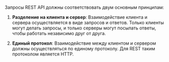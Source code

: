 Запросы REST API должны соответствовать двум основным принципам:

1. **Разделение на клиента и сервер**: Взаимодействие клиента и сервера осуществляется в виде запросов и ответов. Только клиенты могут делать запросы, и только серверы могут посылать ответы, чтобы работать независимо друг от друга.
    
2. **Единый протокол**: Взаимодействие между клиентом и сервером должны осуществляться по единому протоколу. Для REST таким протоколом является HTTP.